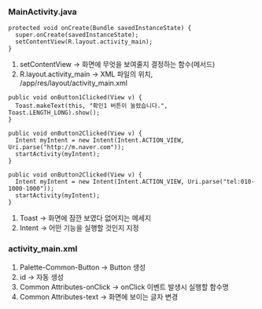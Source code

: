 ### MainActivity.java

```
protected void onCreate(Bundle savedInstanceState) {
  super.onCreate(savedInstanceState);
  setContentView(R.layout.activity_main);
}
```

1) setContentView -> 화면에 무엇을 보여줄지 결정하는 함수(메서드)
2) R.layout.activity_main -> XML 파일의 위치, /app/res/layout/activity_main.xml

```
public void onButton1Clicked(View v) {
  Toast.makeText(this, "확인1 버튼이 눌렸습니다.", Toast.LENGTH_LONG).show();
}

public void onButton2Clicked(View v) {
  Intent myIntent = new Intent(Intent.ACTION_VIEW, Uri.parse("http://m.naver.com"));
  startActivity(myIntent);
}

public void onButton2Clicked(View v) {
  Intent myIntent = new Intent(Intent.ACTION_VIEW, Uri.parse("tel:010-1000-1000"));
  startActivity(myIntent);
}
```

1) Toast -> 화면에 잠깐 보였다 없어지는 메세지
2) Intent -> 어떤 기능을 실행할 것인지 지정

### activity_main.xml

1) Palette-Common-Button -> Button 생성
2) id -> 자동 생성
3) Common Attributes-onClick -> onClick 이벤트 발생시 실행할 함수명
4) Common Attributes-text -> 화면에 보이는 글자 변경
